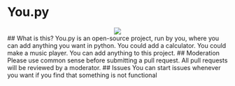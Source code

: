 # You.py
<div style="text-align:center"><img src="https://i.ibb.co/1mkqMvr/logo.png" /></div>
## What is this?
You.py is an open-source project, run by you, where you can add anything you want in python. You could add a calculator. You could make a music player. You can add anything to this project.
## Moderation
Please use common sense before submitting a pull request. All pull requests will be reviewed by a moderator.
## Issues
You can start issues whenever you want if you find that something is not functional
